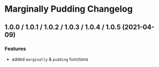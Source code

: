 # Marginally Pudding Changelog

## 1.0.0 / 1.0.1 / 1.0.2 / 1.0.3 / 1.0.4 / 1.0.5 (2021-04-09)

### Features

- added `marginally` & `pudding` functions
